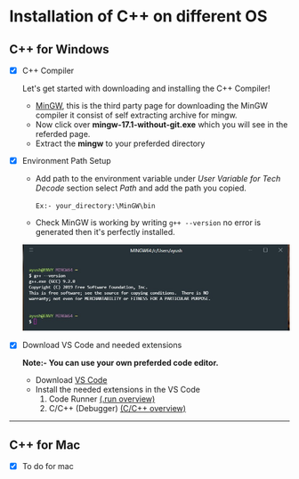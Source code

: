 # Installation of C++ on different OS

 
## C++ for Windows

- [x] C++ Compiler

	Let's get started with downloading and installing the C++ Compiler! 
	- [MinGW](https://nuwen.net/mingw.html), this is the third party page for downloading the MinGW compiler it consist of self extracting archive for mingw.
	- Now click over **mingw-17.1-without-git.exe** which you will see in the referded page.
 	- Extract the **mingw** to your preferded directory
- [x] Environment Path Setup
 	-  Add path to the environment variable under *User Variable for Tech Decode* section select *Path* and add the path you copied.

	   `Ex:- your_directory:\MinGW\bin`

	- Check MinGW is working by writing `g++ --version` no error is 			generated then it's perfectly installed.

	![](s1.jpg)
- [x] Download VS Code and needed extensions 

  **Note:- You can use your own preferded code editor.**
  
  - Download [VS Code](https://code.visualstudio.com/)
  - Install the needed extensions in the VS Code
  	1. Code Runner
      [(.run overview)](https://github.com/formulahendry/vscode-code-runner)
	  2. C/C++ (Debugger)
      [(C/C++ overview)](https://code.visualstudio.com/docs/languages/cpp)
---
## C++ for Mac
- [x] To do for mac